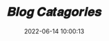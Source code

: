 ---
title: 𝑩𝒍𝒐𝒈 𝑪𝒂𝒕𝒂𝒈𝒐𝒓𝒊𝒆𝒔
date: 2022-06-14 10:00:13
type: "categories"
layout: "categories"
comments: false
---